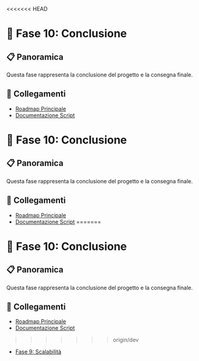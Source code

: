 <<<<<<< HEAD
# 🎯 Fase 10: Conclusione

## 📋 Panoramica
Questa fase rappresenta la conclusione del progetto e la consegna finale.

## 🔄 Collegamenti
- [Roadmap Principale](../roadmap.md)
- [Documentazione Script](../project.md)
# 🎯 Fase 10: Conclusione

## 📋 Panoramica
Questa fase rappresenta la conclusione del progetto e la consegna finale.

## 🔄 Collegamenti
- [Roadmap Principale](../roadmap.md)
- [Documentazione Script](../project.md)
=======
# 🎯 Fase 10: Conclusione

## 📋 Panoramica
Questa fase rappresenta la conclusione del progetto e la consegna finale.

## 🔄 Collegamenti
- [Roadmap Principale](../roadmap.md)
- [Documentazione Script](../project.md)
>>>>>>> origin/dev
- [Fase 9: Scalabilità](../roadmap/09_scalability.md) 